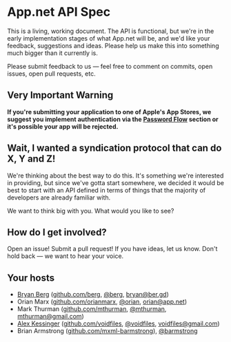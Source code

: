 # App.net API Spec

This is a living, working document. The API is functional, but we're in the early implementation stages of what App.net will be, and we'd like your feedback, suggestions and ideas. Please help us make this into something much bigger than it currently is.

Please submit feedback to us — feel free to comment on commits, open issues, open pull requests, etc.

## Very Important Warning

**If you're submitting your application to one of Apple's App Stores, we suggest you implement authentication via the [Password Flow](/docs/authentication/password-flow/) section or it's possible your app will be rejected.**

## Wait, I wanted a syndication protocol that can do X, Y and Z!

We're thinking about the best way to do this. It's something we're interested in providing, but since we've gotta start somewhere, we decided it would be best to start with an API defined in terms of things that the majority of developers are already familiar with.

We want to think big with you. What would you like to see?

## How do I get involved?

Open an issue! Submit a pull request! If you have ideas, let us know. Don't hold back — we want to hear your voice.

## Your hosts

* [Bryan Berg](http://ber.gd) ([github.com/berg](http://github.com/berg), [@berg](https://alpha.app.net/berg), bryan@ber.gd)
* Orian Marx ([github.com/orianmarx](http://github.com/orianmarx), [@orian](https://alpha.app.net/orian), orian@app.net)
* Mark Thurman ([github.com/mthurman](http://github.com/mthurman), [@mthurman](https://alpha.app.net/mthurman), mthurman@gmail.com)
* [Alex Kessinger](http://alexkessinger.net) ([github.com/voidfiles](http://github.com/voidfiles), [@voidfiles](https://alpha.app.net/voidfiles), voidfiles@gmail.com)
* Brian Armstrong ([github.com/mxml-barmstrong](http://github.com/mxml-barmstrong)), [@barmstrong](https://alpha.app.net/barmstrong)
